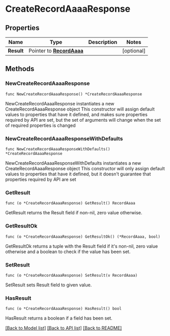 # CreateRecordAaaaResponse

## Properties

Name | Type | Description | Notes
------------ | ------------- | ------------- | -------------
**Result** | Pointer to [**RecordAaaa**](RecordAaaa.md) |  | [optional] 

## Methods

### NewCreateRecordAaaaResponse

`func NewCreateRecordAaaaResponse() *CreateRecordAaaaResponse`

NewCreateRecordAaaaResponse instantiates a new CreateRecordAaaaResponse object
This constructor will assign default values to properties that have it defined,
and makes sure properties required by API are set, but the set of arguments
will change when the set of required properties is changed

### NewCreateRecordAaaaResponseWithDefaults

`func NewCreateRecordAaaaResponseWithDefaults() *CreateRecordAaaaResponse`

NewCreateRecordAaaaResponseWithDefaults instantiates a new CreateRecordAaaaResponse object
This constructor will only assign default values to properties that have it defined,
but it doesn't guarantee that properties required by API are set

### GetResult

`func (o *CreateRecordAaaaResponse) GetResult() RecordAaaa`

GetResult returns the Result field if non-nil, zero value otherwise.

### GetResultOk

`func (o *CreateRecordAaaaResponse) GetResultOk() (*RecordAaaa, bool)`

GetResultOk returns a tuple with the Result field if it's non-nil, zero value otherwise
and a boolean to check if the value has been set.

### SetResult

`func (o *CreateRecordAaaaResponse) SetResult(v RecordAaaa)`

SetResult sets Result field to given value.

### HasResult

`func (o *CreateRecordAaaaResponse) HasResult() bool`

HasResult returns a boolean if a field has been set.


[[Back to Model list]](../README.md#documentation-for-models) [[Back to API list]](../README.md#documentation-for-api-endpoints) [[Back to README]](../README.md)


